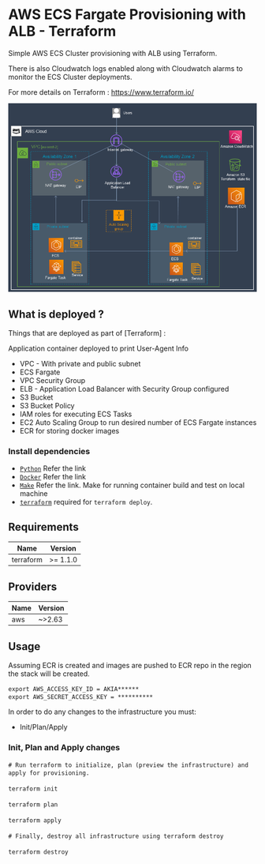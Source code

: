 # AWS ECS Fargate Provisioning with ALB - Terraform

Simple AWS ECS Cluster provisioning with ALB using Terraform. 

There is also Cloudwatch logs enabled along with Cloudwatch alarms to monitor the ECS Cluster deployments.

For more details on Terraform : https://www.terraform.io/


![AWS-ECS-Fargate-TF](/Aws-ECS-Fargate-diagram.png)


## What is deployed ?

Things that are deployed as part of [Terraform] :

Application container deployed to print User-Agent Info

* VPC - With private and public subnet
* ECS Fargate
* VPC Security Group
* ELB - Application Load Balancer with Security Group configured
* S3 Bucket
* S3 Bucket Policy
* IAM roles for executing ECS Tasks
* EC2 Auto Scaling Group to run desired number of ECS Fargate instances
* ECR for storing docker images

### Install dependencies

* [`Python`](https://www.python.org/downloads/) Refer the link
* [`Docker`](https://docs.docker.com/engine/install/) Refer the link
* [`Make`](https://www.gnu.org/software/make/) Refer the link. Make for running container build and test on local machine
* [`terraform`](https://learn.hashicorp.com/tutorials/terraform/install-cli) required for `terraform deploy`.

## Requirements

| Name | Version |
|------|---------|
| terraform | >= 1.1.0 |

## Providers

| Name | Version |
|------|---------|
| aws | ~>2.63 |

## Usage

Assuming ECR is created and images are pushed to ECR repo in the region the stack will be created. 

```
export AWS_ACCESS_KEY_ID = AKIA******
export AWS_SECRET_ACCESS_KEY = **********

```

In order to do any changes to the infrastructure you must:

* Init/Plan/Apply

### Init, Plan and Apply changes
```
# Run terraform to initialize, plan (preview the infrastructure) and apply for provisioning.

terraform init

terraform plan

terraform apply

# Finally, destroy all infrastructure using terraform destroy

terraform destroy
```






